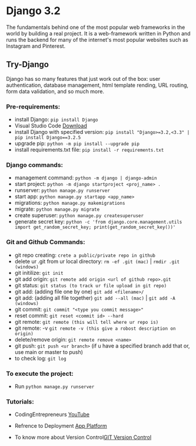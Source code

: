 # Django 3.2
The fundamentals behind one of the most popular web frameworks in the world by building a real project.
It is a web-framework written in Python and runs the backend for many of the internet's most popular websites such as Instagram and Pinterest.

## Try-Django
Django has so many features that just work out of the box: user authentication, database management, html template rending, URL routing, form data validation, and so much more.


###  Pre-requirements:
+ install Django: `pip install Django `
+ Visual Studio Code [Download](https://code.visualstudio.com/download)
+ install Django with specified version: `pip install "Django>=3.2,<3.3" | pip install Django==3.2.5`
+ upgrade pip: `python -m pip install --upgrade pip`
+ install requirements.txt file: `pip install -r requirements.txt`

### Django commands:
+ management command: `python -m django | django-admin`
+ start project: `python -m django startproject <proj_name> .`
+ runserver: `python manage.py runserver`
+ start app: `python manage.py startapp <app_name>`
+ migrations: `python manage.py makemigrations`
+ migrate: `python manage.py migrate`
+ create superuser: `python manage.py createsuperuser`
+ generate secret key: `python -c 'from django.core.management.utils import get_random_secret_key; print(get_random_secret_key())'`

### Git and Github Commands:
+ git repo creating: `crete a public/private repo in github `
+ delete ur .git from ur local directory:		`rm -ef .git (mac)` | `rmdir .git (windows)` 
+ git initilize:	`git init`
+ git add origin: 	`git remote add origin <url of github repo>.git`
+ git status:		`git status (to track ur file upload in git repo)`
+ git add: (adding file one by one)		`git add <filename>/ `
+ git add: (adding all file together)	`git add --all (mac)` | `git add -A (windows)`
+ git commit:		`git commit "<type you commit message>"`
+ reset commit:		`git reset <commit id> --hard`
+ git remote:		`git remote (this will tell where ur repo is)`
+ git remote: -v	`git remote -v (this give a robost description on origin)`
+ delete/remove origin:		`git remote remove <name>` 
+ git push:		`git push <ur branch>` (if u have a specified branch add that or, use main or master to push)
+ to check log:		`git log`

### To execute the project:
+ Run `python manage.py runserver`

### Tutorials:
+ CodingEntrepreneurs [YouTube](https://www.youtube.com/playlist?list=PLEsfXFp6DpzRMby_cSoWTFw8zaMdTEXgL)

+ Refrence to Deployment [App Platform](https://www.codingforentrepreneurs.com/blog/prepare-django-for-digital-ocean-app-platform)

+ To know more about Version Control[GIT Version Control](https://www.codingforentrepreneurs.com/blog/version-control-with-git-basics-for-try-django-32)
